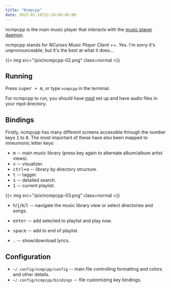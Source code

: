 ```yaml
---
title: "Ncmpcpp"
date: 2023-01-16T22:24:03-05:00
---
```


ncmpcpp is the main music player that interacts with the [music player daemon](/mpd).

ncmpcpp stands for *NCurses Music Player Client ++*.
Yes. I'm sorry it's unpronounceable, but it's the best at what it does...

{{< img src="/pix/ncmpcpp-02.png" class=normal >}}

## Running

Press <kbd>super + m</kbd>, or type `ncmpcpp` in the terminal.

For ncmpcpp to run, you should have [mpd](/mpd) set up and have audio files in your mpd directory.

## Bindings

Firstly, ncmpcpp has many different screens accessible through the number keys <kbd>1</kbd> to <kbd>8</kbd>. The most important of these have also been mapped to mneumonic letter keys:

- <kbd>m</kbd> -- main music library (press key again to alternate album/album artist views).
- <kbd>v</kbd> -- visualizer.
- <kbd>ctrl+o</kbd> -- library by directory structure.
- <kbd>t</kbd> -- tagger.
- <kbd>s</kbd> -- detailed search.
- <kbd>1</kbd> -- current playlist.

{{< img src="/pix/ncmpcpp-03.png" class=normal >}}

- <kbd>h</kbd>/<kbd>j</kbd>/<kbd>k</kbd>/<kbd>l</kbd> -- navigate the music library view or select directories and songs.
- <kbd>enter</kbd> -- add selected to playlist and play now.
- <kbd>space</kbd> -- add to end of playlist.


- <kbd>.</kbd> -- show/download lyrics.

## Configuration

- `~/.config/ncmpcpp/config` -- main file controlling formatting and colors and other details.
- `~/.config/ncmpcpp/bindings` -- file customizing key bindings.
